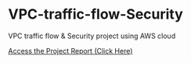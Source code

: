 # VPC-traffic-flow-Security
VPC traffic flow &amp; Security project using AWS cloud

[Access the Project Report (Click Here)](https://drive.google.com/file/d/1X1kmiy3P_LMR_mAghY3iUDGAAyyTl6zD/view?usp=sharing)
